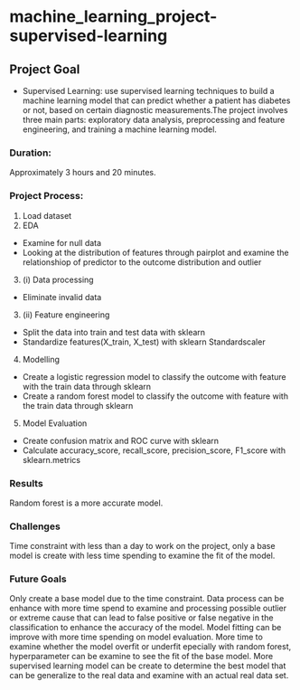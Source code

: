 # machine_learning_project-supervised-learning

## Project Goal
- Supervised Learning: use supervised learning techniques to build a machine learning model that can predict whether a patient has diabetes or not, based on certain diagnostic measurements.The project involves three main parts: exploratory data analysis, preprocessing and feature engineering, and training a machine learning model. 
### Duration:
Approximately 3 hours and 20 minutes.
### Project Process:
1. Load dataset
2. EDA
- Examine for null data
- Looking at the distribution of features through pairplot and examine the relationshiop of predictor to the outcome distribution and outlier
3. (i) Data processing 
- Eliminate invalid data
3. (ii) Feature engineering
- Split the data into train and test data with sklearn
- Standardize features(X_train, X_test) with sklearn Standardscaler
4. Modelling
- Create a logistic regression model to classify the outcome with feature with the train data through sklearn
- Create a random forest model to classify the outcome with feature with the train data through sklearn
5. Model Evaluation
- Create confusion matrix and ROC curve with sklearn
- Calculate accuracy_score, recall_score, precision_score, F1_score with sklearn.metrics
### Results
Random forest is a more accurate model.
### Challenges
Time constraint with less than a day to work on the project, only a base model is create with less time spending to examine the fit of the model. 
### Future Goals
Only create a base model due to the time constraint. Data process can be enhance with more time spend to examine and processing possible outlier or extreme cause that can lead to false positive or false negative in the classification to enhance the accuracy of the model. Model fitting can be improve with more time spending on model evaluation. More time to examine whether the model overfit or underfit epecially with random forest, hyperparameter can be examine to see the fit of the base model. More supervised learning model can be create to determine the best model that can be generalize to the real data and examine with an actual real data set.


